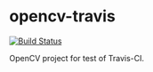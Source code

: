 # opencv-travis
[![Build Status](https://travis-ci.org/kagemiku/opencv-travis.svg?branch=master)](https://travis-ci.org/kagemiku/opencv-travis)

OpenCV project for test of Travis-CI.

